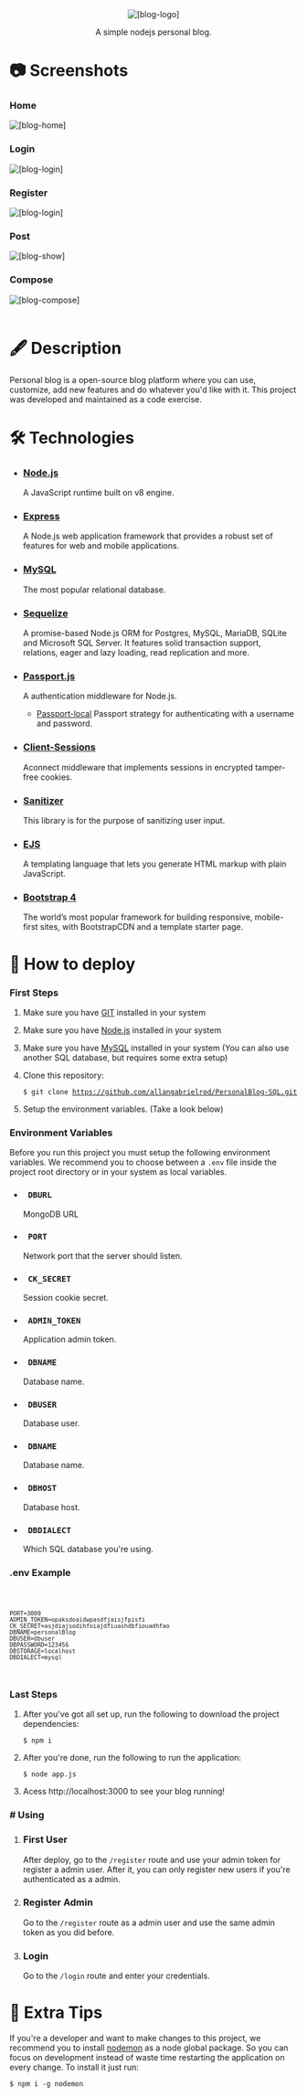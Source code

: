<div align="center">
    <img src="./github/logo.png" alt="[blog-logo]" />
    <p>A simple nodejs personal blog.</p>
</div>

# 📷 Screenshots

<h3> Home </h3>
<img src="./github/screenshots/home.png" alt="[blog-home] " />

<h3> Login </h3>
<img src="./github/screenshots/login.png" alt="[blog-login] " />

<h3> Register </h3>
<img src="./github/screenshots/register.png" alt="[blog-login] " />

<h3> Post </h3>
<img src="./github/screenshots/show.png" alt="[blog-show] " />

<h3> Compose </h3>
<img src="./github/screenshots/new.png" alt="[blog-compose] " />

<br />
<br />

# 🖋️ Description

Personal blog is a open-source blog platform where you can use, customize, add new features and do whatever you'd like with it. This project was developed and maintained as a code exercise.

# 🛠️ Technologies

- ### [Node.js](https://nodejs.org/en/)
  A  JavaScript runtime built on v8 engine.

- ### [Express](http://expressjs.com/pt-br/)
  A Node.js web application framework that provides a robust set of features for web and mobile applications.

- ### [MySQL](https://www.mysql.com/)
  The most popular relational database.

- ### [Sequelize](https://sequelize.org)
  A promise-based Node.js ORM for Postgres, MySQL, MariaDB, SQLite and Microsoft SQL Server. It features solid transaction support, relations, eager and lazy loading, read replication and more.

- ### [Passport.js](http://www.passportjs.org/)
  A authentication middleware for Node.js.
  - [Passport-local](http://www.passportjs.org/packages/passport-local/)
    Passport strategy for authenticating with a username and password.

- ### [Client-Sessions](https://www.npmjs.com/package/client-sessions)
  Aconnect middleware that implements sessions in encrypted tamper-free cookies.

- ### [Sanitizer](https://www.npmjs.com/package/client-sessions)
  This library is for the purpose of sanitizing user input.

- ### [EJS](https://ejs.co/)
  A templating language that lets you generate HTML markup with plain JavaScript.
  
- ### [Bootstrap 4](https://getbootstrap.com/)
  The world’s most popular framework for building responsive, mobile-first sites, with BootstrapCDN and a template starter page.

# 🚀 How to deploy

<h3>First Steps</h3>

1. Make sure you have [GIT](https://git-scm.com/) installed in your system
2. Make sure you have [Node.js](https://nodejs.org/en/) installed in your system
3. Make sure you have [MySQL](https://www.mysql.com/) installed in your system (You can also use another SQL database, but requires some extra setup)
4. Clone this repository:

   <code>$ git clone https://github.com/allangabrielrod/PersonalBlog-SQL.git</code>

5. Setup the environment variables. (Take a look below)

<h3>Environment Variables</h3>

Before you run this project you must setup the following environment variables. We recommend you to choose between a <code>.env</code> file inside the project root directory or in your system as local variables.

- ### <code> DBURL </code>

  MongoDB URL

- ### <code> PORT </code>

  Network port that the server should listen.

- ### <code> CK_SECRET </code>

  Session cookie secret.

- ### <code> ADMIN_TOKEN </code>

  Application admin token.

- ### <code> DBNAME </code>

  Database name.

- ### <code> DBUSER </code>

  Database user.

- ### <code> DBNAME </code>

  Database name.

- ### <code> DBHOST </code>

  Database host.

- ### <code> DBDIALECT </code>

  Which SQL database you're using.

<h3>.env Example</h3>

<code>
    
    PORT=3000
    ADMIN_TOKEN=opaksdoaidwpasdfjaisjfpisfi
    CK_SECRET=asjdiajsodihfoiajdfiuashdbfiouadhfao
    DBNAME=personalBlog
    DBUSER=dbuser
    DBPASSWORD=123456
    DBSTORAGE=localhost
    DBDIALECT=mysql

</code>

<h3>Last Steps</h3>

1. After you've got all set up, run the following to download the project dependencies:

   <code>$ npm i </code>

2. After you're done, run the following to run the application:

   <code>$ node app.js </code>

3. Acess http://localhost:3000 to see your blog running!

<h3># Using</h3>

1. ### First User

   After deploy, go to the <code>/register</code> route and use your admin token for register a admin user. After it, you can only register new users if you're authenticated as a admin.

2. ### Register Admin

   Go to the <code>/register</code> route as a admin user and use the same admin token as you did before.

3. ### Login
   Go to the <code>/login</code> route and enter your credentials.

# 💁 Extra Tips

If you're a developer and want to make changes to this project, we recommend you to install [nodemon](https://nodemon.io/) as a node global package. So you can focus on development instead of waste time restarting the application on every change. To install it just run:

<code>$ npm i -g nodemon</code>
